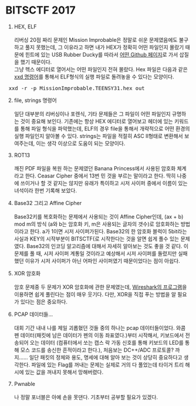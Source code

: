 BITSCTF 2017
=======

1. HEX, ELF 
<br><br>리버싱 20점 짜리 문제인 Mission Improbable은 정말로 쉬운 문제였음에도 불구하고 풀지 못했는데, 그 이유라고 하면 내가 HEX가 정확히 어떤 파일인지 몰랐기 때문에 힌트에 있는 USB Rubber Ducky를 따라서 <a href="https://github.com/hak5darren/USB-Rubber-Ducky"> 어떤 Github 페이지</a>로 가서 삽질을 했기 때문이다.<br>
그냥 헥스 에디터로 열어서는 어떤 파일인지 전혀 몰랐다. Hex 파일은 다음과 같은 <a href="http://crasy.tistory.com/79">xxd 명령어</a>를 통해서 ELF형식의 실행 파일로 돌려놓을 수 있다는 모양이다.
<pre> xxd -r -p MissionImprobable.TEENSY31.hex out</pre>

2. file, strings 명령어
<br><br>일단 대부분의 리버싱이나 포렌식, 기타 문제들은 그 파일이 어떤 파일인지 규명하는 것이 중요해 보인다. 기존에는 항상 HEX 에디터로 열어보고 헤더에 있는 키워드를 통해 파일 형식을 파악했는데, ELF의 경우 file을 통해서 개략적으로 어떤 환경의 실행 파일인지 알아볼 수 있다. strings는 파일을 적절히 ASC II형태로 변환해서 보여주는데, 이는 생각 이상으로 도움이 되는 모양이다.

3. ROT13
<br><br>깨진 PDF 파일을 복원 하는 문제였던 Banana Princess에서 사용된 암호화 체계라고 한다. Ceasar Cipher 중에서 13번 민 것을 부르는 말이라고 한다. 딱히 나중에 쓰이거나 할 것 같지는 않지만 유래가 특이하고 시저 사이퍼 중에서 이름이 있는 녀석이라 한번 기록해 보았다.

4. Base32 그리고 Affine Cipher
<br><br>Base32키를 복호화하는 문제에서 사용되는 것이 Affine Cipher인데, (ax + b) mod m의 방식 (a와 b는 암호화 키, m은 사용되는 글자의 갯수)로 암호화하는 방법이라고 한다. a가 1이면 시저 사이퍼가된다. Base32의 한 암호화 블럭이 5bit라는 사실과 KEY의 시작부분이 BITSCTF{로 시작한다는 것을 알면 쉽게 풀수 있는 문제였다. <a herf="http://www.herongyang.com/Encoding/Base32-Encoding-Algorithm.html">Base32의 인코딩 알고리즘</a>에 대해서 자세히 알아보는 것도 좋을 것 같다. 이 문제를 풀 때, 시저 사이퍼 계통일 것이라고 예상해서 시저 사이퍼를 돌렸지만 실패했던 이유가 시저 사이퍼가 아닌 어파인 사이퍼였기 때문이었다는 점이 아쉽다.

5. XOR 암호화
<br><br>암호 문제중 두 문제가 XOR 암호화에 관한 문제였는데, <a href="https://wiremask.eu/tools/xor-cracker/">Wireshark의 프로그램</a>을 이용하면 쉽게 풀린다는 점이 매우 웃기다. 다만, XOR을 직접 푸는 방법을 알 필요가 있다는 점은 중요하다.

6. PCAP 데이터들...
<br><br>대회 기간 내내 나를 제일 괴롭혔던 것들 중의 하나는 pcap 데이터들이었다. 와콤 펜 데이터(패킷에 남은 데이터가 펜의 이동 좌표였다.)부터 시작해서, 키보드에서 전송되어 오는 데이터 (컴퓨터에서 쏘는 캡스 락 가동 신호를 통해 키보드의 LED를 통해 모스 코드를 송신한 흔적이라고 한다.), 처음보는 DC++/ADC 프로토콜? 까지...... 일단 패킷의 정체와 용도, 명세에 대해 알아 보는 것이 상당히 중요하다고 생각한다. 파일에 있는 Flag를 꺼내는 문제는 실제로 거의 다 풀었는데 타이거 트리 해시에 있는 값을 꺼내지 못해서 망해버렸다.

7. Pwnable
<br><br>나 정말 포너블은 아예 손을 못댄다. 기초부터 공부할 필요가 있겠다.
